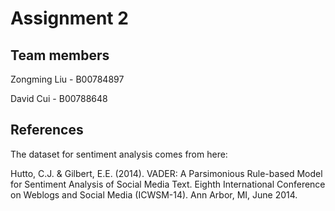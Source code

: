 # Assignment 2

## Team members
Zongming Liu - B00784897

David Cui - B00788648

## References
The dataset for sentiment analysis comes from here:

Hutto, C.J. & Gilbert, E.E. (2014). VADER: A Parsimonious Rule-based Model for Sentiment Analysis of Social Media Text. Eighth International Conference on Weblogs and Social Media (ICWSM-14). Ann Arbor, MI, June 2014.
